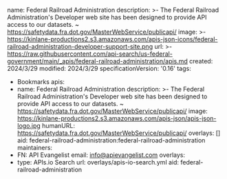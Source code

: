 name: Federal Railroad Administration
description: >-
  The Federal Railroad Administration's Developer web site has been designed to
  provide API access to our datasets. ~
  https://safetydata.fra.dot.gov/MasterWebService/publicapi/
image: >-
  https://kinlane-productions2.s3.amazonaws.com/apis-json-icons/federal-railroad-administration-developer-support-site.png
url: >-
  https://raw.githubusercontent.com/api-search/us-federal-government/main/_apis/federal-railroad-administration/apis.md
created: 2024/3/29
modified: 2024/3/29
specificationVersion: '0.16'
tags:
  - Bookmarks
apis:
  - name: Federal Railroad Administration
    description: >-
      The Federal Railroad Administration's Developer web site has been designed
      to provide API access to our datasets. ~
      https://safetydata.fra.dot.gov/MasterWebService/publicapi/
    image: https://kinlane-productions2.s3.amazonaws.com/apis-json/apis-json-logo.jpg
    humanURL: https://safetydata.fra.dot.gov/MasterWebService/publicapi/
    overlays: []
    aid: federal-railroad-administration:federal-railroad-administration
maintainers:
  - FN: API Evangelist
    email: info@apievangelist.com
overlays:
  - type: APIs.io Search
    url: overlays/apis-io-search.yml
aid: federal-railroad-administration
